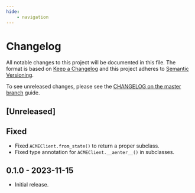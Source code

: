 ```yaml
---
hide:
    - navigation
---
```

# Changelog

All notable changes to this project will be documented in this file.
The format is based on [Keep a Changelog](https://keepachangelog.com/en/1.0.0/)
and this project adheres to [Semantic Versioning](https://semver.org/spec/v2.0.0.html).

To see unreleased changes, please see the [CHANGELOG on the master branch](https://github.com/gufolabs/gufo_acme/blob/master/CHANGELOG.md) guide.

## [Unreleased]

## Fixed

* Fixed `ACMEClient.from_state()` to return a proper subclass.
* Fixed type annotation for `ACMEClient.__aenter__()` in subclasses.

## 0.1.0 - 2023-11-15

* Initial release.
